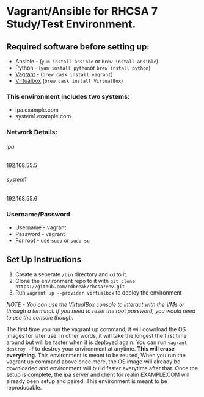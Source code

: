 # Vagrant/Ansible for RHCSA 7 Study/Test Environment.

## Required software before setting up:
- Ansible - (`yum install ansible` or `brew install ansible`)
- Python - (`yum install python`or `brew install python`)
- [Vagrant](https://www.vagrantup.com/downloads.html) - (`brew cask install vagrant`)
- [Virtualbox](https://www.virtualbox.org/wiki/Downloads) (`brew cask install VirtualBox`)

### This environment includes two systems:
- ipa.example.com
- system1.example.com

### Network Details:
###### ipa
192.168.55.5
###### system1
192.168.55.6

### Username/Password
- Username - vagrant
- Password - vagrant
- For root - use `sudo` or `sudo su`

## Set Up Instructions
1. Create a seperate `/bin` directory and `cd` to it.
2. Clone the environment repo to it with `git clone https://github.com/rdbreak/rhcsa7env.git`
3. Run `vagrant up --provider virtualbox` to deploy the environment

_NOTE - You can use the VirtualBox console to interact with the VMs or through a terminal. If you need to reset the root password, you would need to use the console though._

The first time you run the vagrant up command, it will download the OS images for later use. In other words, it will take the longest the first time around but will be faster when it is deployed again. You can run `vagrant destroy -f` to destroy your environment at anytime. **This will erase everything**. This environment is meant to be reused, When you run the vagrant up command above once more, the OS image will already be downloaded and environment will build faster everytime after that. Once the setup is complete, the ipa server and client for realm EXAMPLE.COM will already been setup and paired. This environment is meant to be reproducable.